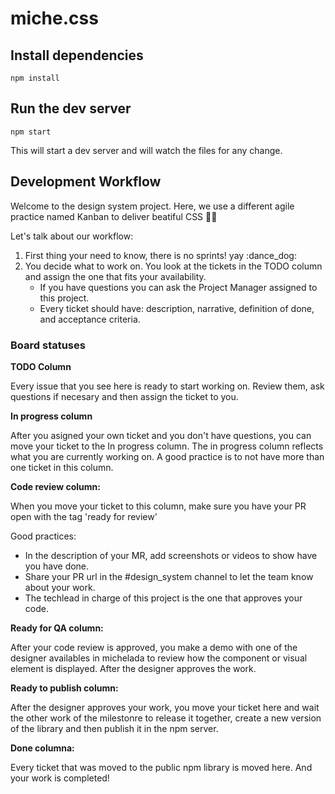 # miche.css

## Install dependencies
```
npm install
```

## Run the dev server
```
npm start
```

This will start a dev server and will watch the files for any change.

## Development Workflow  
Welcome to the design system project. Here, we use a different agile practice named Kanban to deliver beatiful CSS 👩‍💻

Let's talk about our workflow:
1. First thing your need to know, there is no sprints! yay :dance_dog:
2. You decide what to work on. You look at the tickets in the TODO column and assign the one that fits your availability.
   - If you have questions you can ask the Project Manager assigned to this project. 
   - Every ticket should have: description, narrative, definition of done, and acceptance criteria.

### Board statuses

**TODO Column**

Every issue that you see here is ready to start working on. Review them, ask questions if necesary and then assign the ticket to you.

**In progress column**

After you asigned your own ticket and you don't have questions, you can move your ticket to the In progress column. The in progress column reflects what you are currently working on. A good practice is to not have more than one ticket in this column.

**Code review column:**

When you move your ticket to this column, make sure you have your PR open with the tag 'ready for review'

Good practices:
- In the description of your MR, add screenshots or videos to show have you have done. 
- Share your PR url in the #design_system channel to let the team know about your work. 
- The techlead in charge of this project is the one that approves your code. 

**Ready for QA column:** 

After your code review is approved, you make a demo with one of the designer availables in michelada to review how the component or visual element is displayed. After the designer approves the work.

**Ready to publish column:**

After the designer approves your work, you move your ticket here and wait the other work of the milestonre to release it together, create a new version of the library and then publish it in the npm server. 

**Done columna:**

Every ticket that was moved to the public npm library is moved here. And your work is completed! 

